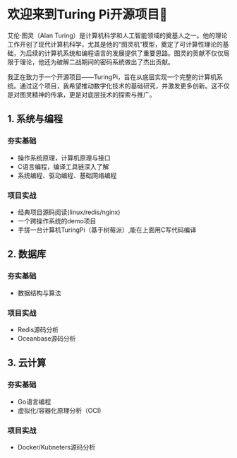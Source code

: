 # 欢迎来到Turing Pi开源项目👋

艾伦·图灵（Alan Turing）是计算机科学和人工智能领域的奠基人之一。他的理论工作开创了现代计算机科学，尤其是他的“图灵机”模型，奠定了可计算性理论的基础，为后续的计算机系统和编程语言的发展提供了重要思路。图灵的贡献不仅仅局限于理论，他还为破解二战期间的密码系统做出了杰出贡献。

我正在致力于一个开源项目——TuringPi，旨在从底层实现一个完整的计算机系统。通过这个项目，我希望推动数字化技术的基础研究，并激发更多创新。这不仅是对图灵精神的传承，更是对底层技术的探索与推广。


## 1. 系统与编程
### 夯实基础
- 操作系统原理，计算机原理与接口
- C语言编程，编译工具链深入了解
- 系统编程、驱动编程、基础网络编程

### 项目实战
- 经典项目源码阅读(linux/redis/nginx)
- 一个跨操作系统的demo项目
- 手搓一台计算机TuringPi（基于树莓派）,能在上面用C写代码编译

## 2. 数据库
### 夯实基础
- 数据结构与算法

### 项目实战
- Redis源码分析
- Oceanbase源码分析

## 3. 云计算
### 夯实基础
- Go语言编程
- 虚拟化/容器化原理分析（OCI)

### 项目实战
- Docker/Kubneters源码分析
